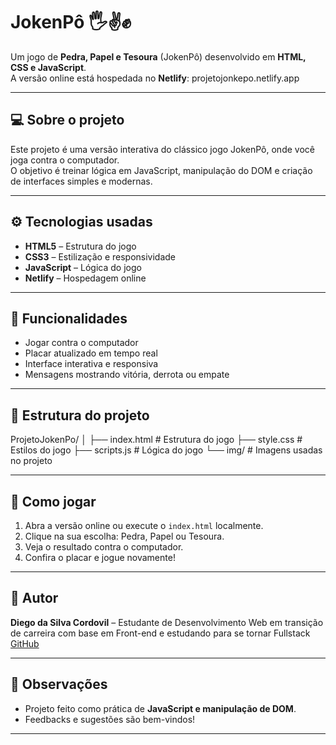# JokenPô 🖐️✌️✊

Um jogo de **Pedra, Papel e Tesoura** (JokenPô) desenvolvido em **HTML, CSS e JavaScript**.  
A versão online está hospedada no **Netlify**: projetojonkepo.netlify.app

---

## 💻 Sobre o projeto

Este projeto é uma versão interativa do clássico jogo JokenPô, onde você joga contra o computador.  
O objetivo é treinar lógica em JavaScript, manipulação do DOM e criação de interfaces simples e modernas.

---

## ⚙️ Tecnologias usadas

- **HTML5** – Estrutura do jogo
- **CSS3** – Estilização e responsividade
- **JavaScript** – Lógica do jogo
- **Netlify** – Hospedagem online

---

## 🚀 Funcionalidades

- Jogar contra o computador
- Placar atualizado em tempo real
- Interface interativa e responsiva
- Mensagens mostrando vitória, derrota ou empate

---

## 📂 Estrutura do projeto

ProjetoJokenPo/
│
├── index.html # Estrutura do jogo
├── style.css # Estilos do jogo
├── scripts.js # Lógica do jogo
└── img/ # Imagens usadas no projeto


---

## 📝 Como jogar

1. Abra a versão online ou execute o `index.html` localmente.
2. Clique na sua escolha: Pedra, Papel ou Tesoura.
3. Veja o resultado contra o computador.
4. Confira o placar e jogue novamente!

---

## 📌 Autor

**Diego da Silva Cordovil** – Estudante de Desenvolvimento Web em transição de carreira com base em Front-end e estudando para se tornar  Fullstack
[GitHub](https://github.com/DiegoCordovil)

---

## 📌 Observações

- Projeto feito como prática de **JavaScript e manipulação de DOM**.  
- Feedbacks e sugestões são bem-vindos!  

---



